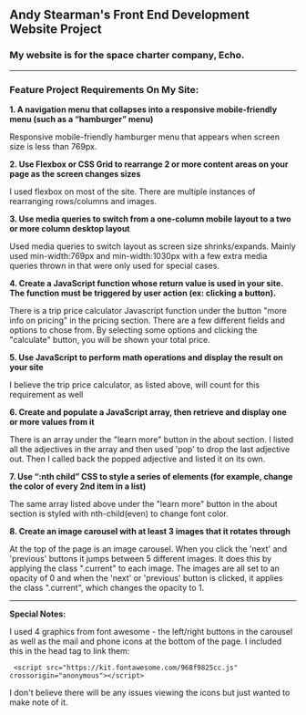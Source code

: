 ## Andy Stearman's Front End Development Website Project
### My website is for the space charter company, Echo.

---

### Feature Project Requirements On My Site:
  
  **1. A navigation menu that collapses into a responsive mobile-friendly menu (such as a “hamburger” menu)**
  
Responsive mobile-friendly hamburger menu that appears when screen size is less than 769px.
  
  **2. Use Flexbox or CSS Grid to rearrange 2 or more content areas on your page as the screen changes sizes** 
  
I used flexbox on most of the site. There are multiple instances of rearranging rows/columns and images.
  
  **3. Use media queries to switch from a one-column mobile layout to a two or more column desktop layout** 

Used media queries to switch layout as screen size shrinks/expands. Mainly used min-width:769px and min-width:1030px with a few extra media queries thrown in that were only used for special cases.
     
  **4. Create a JavaScript function whose return value is used in your site. The function must be triggered by user action (ex: clicking a button).** 
  
There is a trip price calculator Javascript function under the button "more info on pricing" in the pricing section. There are a few different fields and options to chose from. By selecting some options and clicking the "calculate" button, you will be shown your total price.
  
  **5. Use JavaScript to perform math operations and display the result on your site** 
  
I believe the trip price calculator, as listed above, will count for this requirement as well

   **6. Create and populate a JavaScript array, then retrieve and display one or more values from it** 

There is an array under the "learn more" button in the about section. I listed all the adjectives in the array and then used 'pop' to drop the last adjective out. Then I called back the popped adjective and listed it on its own.

   **7. Use “:nth child” CSS to style a series of elements (for example, change the color of every 2nd item in a list)**

The same array listed above under the "learn more" button in the about section is styled with nth-child(even) to change font color.
     
   **8. Create an image carousel with at least 3 images that it rotates through** 

At the top of the page is an image carousel. When you click the 'next' and 'previous' buttons it jumps between 5 different images. It does this by applying the class ".current" to each image. The images are all set to an opacity of 0 and when the 'next' or 'previous' button is clicked, it applies the class ".current", which changes the opacity to 1.

---

**Special Notes:**

I used 4 graphics from font awesome - the left/right buttons in the carousel as well as the mail and phone icons at the bottom of the page. I included this in the head tag to link them:

     <script src="https://kit.fontawesome.com/968f9825cc.js" crossorigin="anonymous"></script>

I don't believe there will be any issues viewing the icons but just wanted to make note of it.
